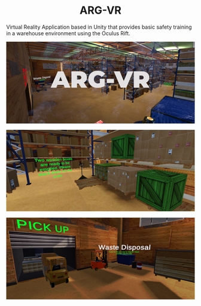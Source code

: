 # <div align="center">ARG-VR</div>
Virtual Reality Application based in Unity that provides basic safety training in a warehouse environment using the Oculus Rift.



 ![ARG-VR](https://github.com/rehtsira/ARG-VR/blob/master/ARG-VR-Snap/ARG-VR.PNG)
 
 ![stack](https://github.com/rehtsira/ARG-VR/blob/master/ARG-VR-Snap/stack.png)
 
 ![waste](https://github.com/rehtsira/ARG-VR/blob/master/ARG-VR-Snap/waste.png)
